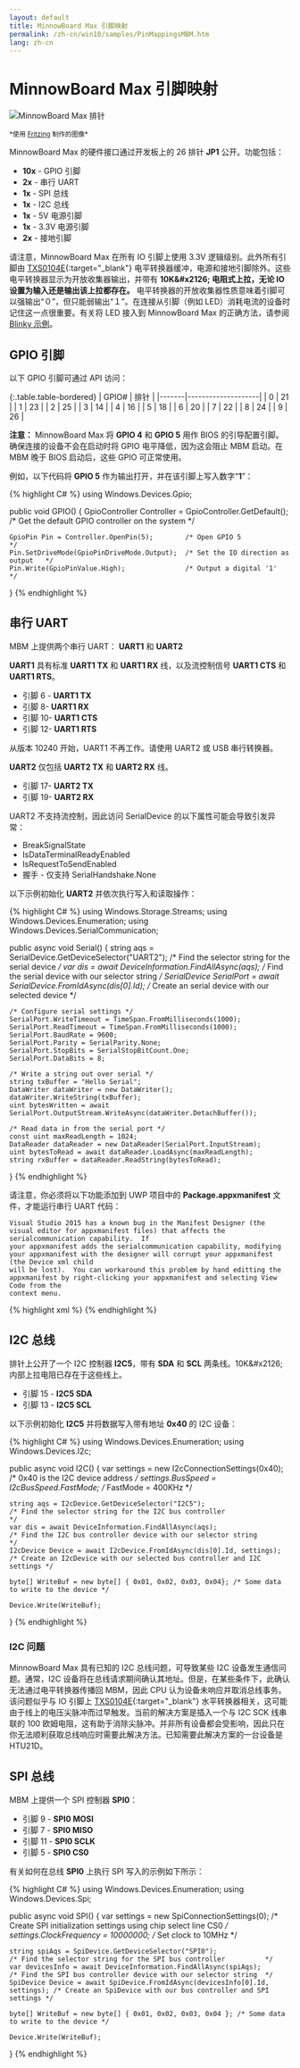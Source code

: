 ```yaml
---
layout: default
title: MinnowBoard Max 引脚映射
permalink: /zh-cn/win10/samples/PinMappingsMBM.htm
lang: zh-cn
---
```

# MinnowBoard Max 引脚映射

![MinnowBoard Max 排针]({{site.baseurl}}/Resources/images/PinMappings/MBM_Pinout.png)

<sub>\*使用 [Fritzing](http://fritzing.org/) 制作的图像\*</sub>

MinnowBoard Max 的硬件接口通过开发板上的 26 排针 **JP1** 公开。功能包括：

* **10x** - GPIO 引脚
* **2x** - 串行 UART
* **1x** - SPI 总线
* **1x** - I2C 总线
* **1x** - 5V 电源引脚
* **1x** - 3.3V 电源引脚
* **2x** - 接地引脚

请注意，MinnowBoard Max 在所有 IO 引脚上使用 3.3V 逻辑级别。此外所有引脚由 [TXS0104E](http://www.ti.com/product/txs0104e){:target="_blank"} 电平转换器缓冲，电源和接地引脚除外。这些电平转换器显示为开放收集器输出，并带有 **10K&\#x2126; 电阻式上拉，无论 IO 设置为输入还是输出该上拉都存在。** 电平转换器的开放收集器性质意味着引脚可以强输出“０”，但只能弱输出“１”。在连接从引脚（例如 LED）消耗电流的设备时记住这一点很重要。有关将 LED 接入到 MinnowBoard Max 的正确方法，请参阅 [Blinky 示例]({{site.baseurl}}/{{page.lang}}/win10/samples/Blinky.htm)。

## <a name="MBM_GPIO">GPIO 引脚

以下 GPIO 引脚可通过 API 访问：

{:.table.table-bordered}
| GPIO\# | 排针 |
|-------|--------------------|
| 0 | 21 |
| 1 | 23 |
| 2 | 25 |
| 3 | 14 |
| 4 | 16 |
| 5 | 18 |
| 6 | 20 |
| 7 | 22 |
| 8 | 24 |
| 9 | 26 |

**注意：** MinnowBoard Max 将 **GPIO 4** 和 **GPIO 5** 用作 BIOS 的引导配置引脚。确保连接的设备不会在启动时将 GPIO 电平降低，因为这会阻止 MBM 启动。在 MBM 晚于 BIOS 启动后，这些 GPIO 可正常使用。
         
例如，以下代码将 **GPIO 5** 作为输出打开，并在该引脚上写入数字“**1**”：
         
{% highlight C# %}
using Windows.Devices.Gpio;
         
public void GPIO()
{
	GpioController Controller = GpioController.GetDefault(); /* Get the default GPIO controller on the system */

	GpioPin Pin = Controller.OpenPin(5);        /* Open GPIO 5                      */
	Pin.SetDriveMode(GpioPinDriveMode.Output);  /* Set the IO direction as output   */
	Pin.Write(GpioPinValue.High);               /* Output a digital '1'             */
}
{% endhighlight %}

## <a name="MBM_UART"></a>串行 UART

MBM 上提供两个串行 UART： **UART1** 和 **UART2**

**UART1** 具有标准 **UART1 TX** 和 **UART1 RX** 线，以及流控制信号 **UART1 CTS** 和 **UART1 RTS**。

* 引脚 6 - **UART1 TX**
* 引脚 8- **UART1 RX**
* 引脚 10- **UART1 CTS**
* 引脚 12- **UART1 RTS**

从版本 10240 开始，UART1 不再工作。请使用 UART2 或 USB 串行转换器。

**UART2** 仅包括 **UART2 TX** 和 **UART2 RX** 线。

* 引脚 17- **UART2 TX**
* 引脚 19- **UART2 RX**

UART2 不支持流控制，因此访问 SerialDevice 的以下属性可能会导致引发异常：

 * BreakSignalState
 * IsDataTerminalReadyEnabled
 * IsRequestToSendEnabled
 * 握手 - 仅支持 SerialHandshake.None

以下示例初始化 **UART2** 并依次执行写入和读取操作：


{% highlight C# %}
using Windows.Storage.Streams;
using Windows.Devices.Enumeration;
using Windows.Devices.SerialCommunication;

public async void Serial()
{
	string aqs = SerialDevice.GetDeviceSelector("UART2");                   /* Find the selector string for the serial device   */
	var dis = await DeviceInformation.FindAllAsync(aqs);                    /* Find the serial device with our selector string  */
	SerialDevice SerialPort = await SerialDevice.FromIdAsync(dis[0].Id);    /* Create an serial device with our selected device */

	/* Configure serial settings */
	SerialPort.WriteTimeout = TimeSpan.FromMilliseconds(1000);
	SerialPort.ReadTimeout = TimeSpan.FromMilliseconds(1000);
	SerialPort.BaudRate = 9600;
	SerialPort.Parity = SerialParity.None;         
	SerialPort.StopBits = SerialStopBitCount.One;
	SerialPort.DataBits = 8;

	/* Write a string out over serial */
	string txBuffer = "Hello Serial";
	DataWriter dataWriter = new DataWriter();
	dataWriter.WriteString(txBuffer);
	uint bytesWritten = await SerialPort.OutputStream.WriteAsync(dataWriter.DetachBuffer());

	/* Read data in from the serial port */
	const uint maxReadLength = 1024;
	DataReader dataReader = new DataReader(SerialPort.InputStream);
	uint bytesToRead = await dataReader.LoadAsync(maxReadLength);
	string rxBuffer = dataReader.ReadString(bytesToRead);
}
{% endhighlight %}

请注意，你必须将以下功能添加到 UWP 项目中的 **Package.appxmanifest** 文件，才能运行串行 UART 代码：

    Visual Studio 2015 has a known bug in the Manifest Designer (the visual editor for appxmanifest files) that affects the serialcommunication capability.  If 
    your appxmanifest adds the serialcommunication capability, modifying your appxmanifest with the designer will corrupt your appxmanifest (the Device xml child 
    will be lost).  You can workaround this problem by hand editting the appxmanifest by right-clicking your appxmanifest and selecting View Code from the 
    context menu.

{% highlight xml %}
  <Capabilities>
    <DeviceCapability Name="serialcommunication">
      <Device Id="any">
        <Function Type="name:serialPort" />
      </Device>
    </DeviceCapability>
  </Capabilities>
{% endhighlight %}

## <a name="MBM_I2C"></a>I2C 总线

排针上公开了一个 I2C 控制器 **I2C5**，带有 **SDA** 和 **SCL** 两条线。10K&\#x2126; 内部上拉电阻已存在于这些线上。

* 引脚 15 - **I2C5 SDA**
* 引脚 13 - **I2C5 SCL**

以下示例初始化 **I2C5** 并将数据写入带有地址 **0x40** 的 I2C 设备：

{% highlight C# %}
using Windows.Devices.Enumeration;
using Windows.Devices.I2c;

public async void I2C()
{
	var settings = new I2cConnectionSettings(0x40); /* 0x40 is the I2C device address   */
	settings.BusSpeed = I2cBusSpeed.FastMode;       /* FastMode = 400KHz                */

	string aqs = I2cDevice.GetDeviceSelector("I2C5");                       /* Find the selector string for the I2C bus controller                   */
	var dis = await DeviceInformation.FindAllAsync(aqs);                    /* Find the I2C bus controller device with our selector string           */
	I2cDevice Device = await I2cDevice.FromIdAsync(dis[0].Id, settings);    /* Create an I2cDevice with our selected bus controller and I2C settings */

	byte[] WriteBuf = new byte[] { 0x01, 0x02, 0x03, 0x04}; /* Some data to write to the device */

	Device.Write(WriteBuf);
}
{% endhighlight %}

### I2C 问题

MinnowBoard Max 具有已知的 I2C 总线问题，可导致某些 I2C 设备发生通信问题。通常，I2C 设备将在总线请求期间确认其地址。但是，在某些条件下，此确认无法通过电平转换器传播回 MBM，因此 CPU 认为设备未响应并取消总线事务。该问题似乎与 IO 引脚上 [TXS0104E](http://www.ti.com/product/txs0104e){:target="_blank"} 水平转换器相关，这可能由于线上的电压尖脉冲而过早触发。当前的解决方案是插入一个与 I2C SCK 线串联的 100 欧姆电阻，这有助于消除尖脉冲。并非所有设备都会受影响，因此只在你无法顺利获取总线响应时需要此解决方法。已知需要此解决方案的一台设备是 HTU21D。

## <a name="MBM_SPI"></a>SPI 总线

MBM 上提供一个 SPI 控制器 **SPI0**：

* 引脚 9 - **SPI0 MOSI**
* 引脚 7 - **SPI0 MISO**
* 引脚 11 - **SPI0 SCLK**
* 引脚 5 - **SPI0 CS0**

有关如何在总线 **SPI0** 上执行 SPI 写入的示例如下所示：

{% highlight C# %}
using Windows.Devices.Enumeration;
using Windows.Devices.Spi;

public async void SPI()
{
	var settings = new SpiConnectionSettings(0); /* Create SPI initialization settings using chip select line CS0 */
	settings.ClockFrequency = 10000000;          /* Set clock to 10MHz                                            */

	string spiAqs = SpiDevice.GetDeviceSelector("SPI0");                         /* Find the selector string for the SPI bus controller          */
	var devicesInfo = await DeviceInformation.FindAllAsync(spiAqs);              /* Find the SPI bus controller device with our selector string  */
	SpiDevice Device = await SpiDevice.FromIdAsync(devicesInfo[0].Id, settings); /* Create an SpiDevice with our bus controller and SPI settings */

	byte[] WriteBuf = new byte[] { 0x01, 0x02, 0x03, 0x04 }; /* Some data to write to the device */

	Device.Write(WriteBuf);
}
{% endhighlight %}
